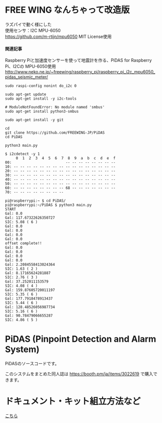 # FREE WING なんちゃって改造版
ラズパイで動く様にした  
使用センサ：I2C MPU-6050  
https://github.com/m-rtijn/mpu6050 MIT License使用  

#### 関連記事
Raspberry Piと加速度センサーを使って地震計を作る、PiDAS for Raspberry Pi、I2Cの MPU-6050使用  
http://www.neko.ne.jp/~freewing/raspberry_pi/raspberry_pi_i2c_mpu6050_pidas_seismic_meter/  
```
sudo raspi-config nonint do_i2c 0

sudo apt-get update
sudo apt-get install -y i2c-tools

# ModuleNotFoundError: No module named 'smbus'
sudo apt-get install python3-smbus

sudo apt-get install -y git

cd
git clone https://github.com/FREEWING-JP/PiDAS
cd PiDAS

python3 main.py
```

```
$ i2cdetect -y 1
     0  1  2  3  4  5  6  7  8  9  a  b  c  d  e  f
00:                         -- -- -- -- -- -- -- --
10: -- -- -- -- -- -- -- -- -- -- -- -- -- -- -- --
20: -- -- -- -- -- -- -- -- -- -- -- -- -- -- -- --
30: -- -- -- -- -- -- -- -- -- -- -- -- -- -- -- --
40: -- -- -- -- -- -- -- -- -- -- -- -- -- -- -- --
50: -- -- -- -- -- -- -- -- -- -- -- -- -- -- -- --
60: -- -- -- -- -- -- -- -- 68 -- -- -- -- -- -- --
70: -- -- -- -- -- -- -- --
```
```
pi@raspberrypi:~ $ cd PiDAS/
pi@raspberrypi:~/PiDAS $ python3 main.py
START
Gal: 0.0
Gal: 117.67322626350727
SIC: 5.08 ( 6 )
Gal: 0.0
Gal: 0.0
Gal: 0.0
Gal: 0.0
offset complete!!
Gal: 0.0
Gal: 0.0
Gal: 0.0
Gal: 0.0
Gal: 2.2084558413024364
SIC: 1.63 ( 2 )
Gal: 8.17165624281887
SIC: 2.76 ( 3 )
Gal: 37.252011153579
SIC: 4.08 ( 4 )
Gal: 159.87605720011197
SIC: 5.35 ( 6 )
Gal: 177.7918478913437
SIC: 5.44 ( 6 )
Gal: 128.48526056987734
SIC: 5.16 ( 6 )
Gal: 90.78479066655287
SIC: 4.86 ( 5 )
```

# PiDAS (Pinpoint Detection and Alarm System)
PiDASのソースコードです。

このシステムをまとめた同人誌は https://booth.pm/ja/items/3022619 で購入できます。


# ドキュメント・キット組立方法など
[こちら](https://nrck.github.io/PiDAS/)
